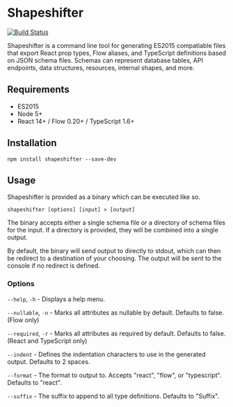 # Shapeshifter
[![Build Status](https://travis-ci.org/milesj/shapeshifter.svg?branch=master)](https://travis-ci.org/milesj/shapeshifter)

Shapeshifter is a command line tool for generating ES2015 compatiable
files that export React prop types, Flow aliases, and TypeScript
definitions based on JSON schema files. Schemas can represent database
tables, API endpoints, data structures, resources, internal shapes,
and more.

## Requirements

* ES2015
* Node 5+
* React 14+ / Flow 0.20+ / TypeScript 1.6+

## Installation

    npm install shapeshifter --save-dev

## Usage

Shapeshifter is provided as a binary which can be executed like so.

    shapeshifter [options] [input] > [output]

The binary accepts either a single schema file or a directory of
schema files for the input. If a directory is provided, they will
be combined into a single output.

By default, the binary will send output to directly to stdout,
which can then be redirect to a destination of your choosing.
The output will be sent to the console if no redirect is defined.

### Options

`--help`, `-h` - Displays a help menu.

`--nullable`, `-n` - Marks all attributes as nullable by default.
Defaults to false. (Flow only)

`--required`, `-r` - Marks all attributes as required by default.
Defaults to false. (React and TypeScript only)

`--indent` - Defines the indentation characters to use in the
generated output. Defaults to 2 spaces.

`--format` - The format to output to. Accepts "react", "flow", or
"typescript". Defaults to "react".

`--suffix` - The suffix to append to all type definitions. Defaults
to "Suffix".
